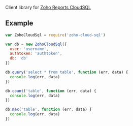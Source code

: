 Client library for [Zoho Reports CloudSQL](https://zohoreportsapi.wiki.zoho.com/Zoho-Reports-CloudSQL.html)

## Example
```js
var ZohoCloudSql = require('zoho-cloud-sql')

var db = new ZohoCloudSql({
  user: 'username',
  authtoken: 'authtoken',
  db: 'db'
})

db.query('select * from table', function (err, data) {
  console.log(err, data)
})

db.count('table', function (err, data) {
  console.log(err, data)
})

db.max('table', function (err, data) {
  console.log(err, data)
})
```
